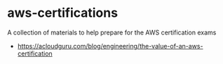 # aws-certifications
A collection of materials to help prepare for the AWS certification exams


- https://acloudguru.com/blog/engineering/the-value-of-an-aws-certification
